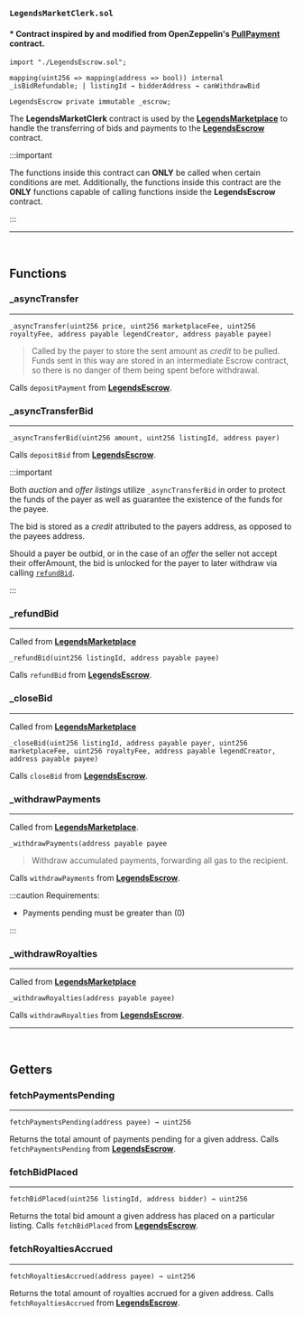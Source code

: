 ### `LegendsMarketClerk.sol` 

#### &ast; Contract inspired by and modified from OpenZeppelin's [**PullPayment**](https://docs.openzeppelin.com/contracts/4.x/api/security#PullPayment) contract.

``` sol title="imports  | pragma solidity 0.8.4"
import "./LegendsEscrow.sol";
```

```sol title="Internal State Variables"
mapping(uint256 => mapping(address => bool)) internal _isBidRefundable; | listingId → bidderAddress → canWithdrawBid
```

```sol title="Private State Variables"
LegendsEscrow private immutable _escrow;
```

The **LegendsMarketClerk** contract is used by the [**LegendsMarketplace**](../LegendsMarketplace) to handle the transferring of bids and payments to the [**LegendsEscrow**](./LegendsEscrow) contract. 

:::important

The functions inside this contract can **ONLY** be called when certain conditions are met. Additionally, the functions inside this contract are the **ONLY** functions capable of calling functions inside the **LegendsEscrow** contract.

:::


---
<br/>

## Functions

### _asyncTransfer
---

``` sol title="_asyncTransfer | internal"
_asyncTransfer(uint256 price, uint256 marketplaceFee, uint256 royaltyFee, address payable legendCreator, address payable payee)
```

> Called by the payer to store the sent amount as *credit* to be pulled.
Funds sent in this way are stored in an intermediate Escrow contract, so
there is no danger of them being spent before withdrawal. 

Calls `depositPayment` from [**LegendsEscrow**](./LegendsEscrow#depositpayment).

### _asyncTransferBid
---

``` sol title="_asyncTransferBid | internal"
_asyncTransferBid(uint256 amount, uint256 listingId, address payer)
```

Calls `depositBid` from [**LegendsEscrow**](./LegendsEscrow#depositbid).

:::important

Both *auction* and *offer listings* utilize `_asyncTransferBid` in order to protect the funds of the payer as well as guarantee the existence of the funds for the payee.

The bid is stored as a *credit* attributed to the payers address, as opposed to the payees address.

Should a payer be outbid, or in the case of an *offer* the seller not accept their offerAmount,
the bid is unlocked for the payer to later withdraw via calling [`refundBid`](../LegendsMarketplace#refundbid).

  
:::

### _refundBid
---

Called from [**LegendsMarketplace**](../LegendsMarketplace#refundbid)

``` sol title="_refundBid | internal"
_refundBid(uint256 listingId, address payable payee)
```

Calls `refundBid` from [**LegendsEscrow**](./LegendsEscrow#refundbid).

### _closeBid
---

Called from [**LegendsMarketplace**](../LegendsMarketplace#closebid)

``` sol title="_closeBid | internal"
_closeBid(uint256 listingId, address payable payer, uint256 marketplaceFee, uint256 royaltyFee, address payable legendCreator, address payable payee)
```


Calls `closeBid` from [**LegendsEscrow**](./LegendsEscrow#closebid).

### _withdrawPayments
---

Called from [**LegendsMarketplace**](../LegendsMarketplace#withdrawpayments).

``` sol title="_withdrawPayments | internal"
_withdrawPayments(address payable payee
```

> Withdraw accumulated payments, forwarding all gas to the recipient.

Calls `withdrawPayments` from [**LegendsEscrow**](./LegendsEscrow#withdrawpayments).

:::caution Requirements:

* Payments pending must be greater than (0)

:::

### _withdrawRoyalties
---

Called from [**LegendsMarketplace**](../LegendsMarketplace#withdrawroyalties)

``` sol title="_withdrawRoyalties | internal"
_withdrawRoyalties(address payable payee) 
```

Calls `withdrawRoyalties` from [**LegendsEscrow**](./LegendsEscrow#withdrawroyalties).

---

<br/>

## Getters

### fetchPaymentsPending
---

``` sol title="fetchPaymentsPending | public"
fetchPaymentsPending(address payee) → uint256
```

Returns the total amount of payments pending for a given address. Calls `fetchPaymentsPending` from [**LegendsEscrow**](./LegendsEscrow#fetchpaymentspending).

### fetchBidPlaced
---

``` sol title="fetchBidPlaced | public"
fetchBidPlaced(uint256 listingId, address bidder) → uint256
```

Returns the total bid amount a given address has placed on a particular listing. Calls `fetchBidPlaced` from [**LegendsEscrow**](./LegendsEscrow#fetchbidplaced).

### fetchRoyaltiesAccrued
---

``` sol title="fetchRoyaltiesAccrued | public"
fetchRoyaltiesAccrued(address payee) → uint256
```


Returns the total amount of royalties accrued for a given address. Calls `fetchRoyaltiesAccrued` from [**LegendsEscrow**](./LegendsEscrow#fetchroyaltiesaccrued).




